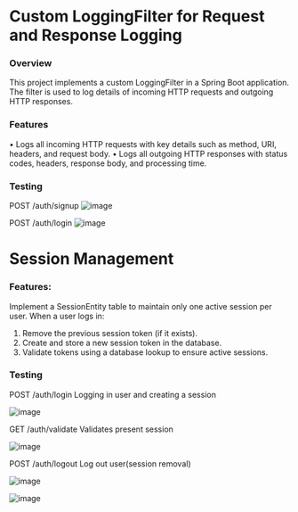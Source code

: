 # Custom LoggingFilter for Request and Response Logging

### Overview
This project implements a custom LoggingFilter in a Spring Boot application. The filter is used to log details of incoming HTTP requests and outgoing HTTP responses. 

### Features
•	Logs all incoming HTTP requests with key details such as method, URI, headers, and request body.
•	Logs all outgoing HTTP responses with status codes, headers, response body, and processing time.

### Testing
POST /auth/signup
![image](https://github.com/user-attachments/assets/5ed8a279-e558-494e-9b32-411e8212d990)

POST /auth/login
![image](https://github.com/user-attachments/assets/fa3f94cc-f4ad-4623-996f-84fe4f3de72d)


# Session Management

### Features:
Implement a SessionEntity table to maintain only one active session per user. When a user logs in:
1.	Remove the previous session token (if it exists).
2.	Create and store a new session token in the database.
3.	Validate tokens using a database lookup to ensure active sessions.

### Testing

POST /auth/login
Logging in user and creating a session

![image](https://github.com/user-attachments/assets/d94f92b8-41cb-4a97-a0a7-2e4a346247a1)


GET /auth/validate
Validates present session

![image](https://github.com/user-attachments/assets/40c68403-e7ff-47f0-827c-c315c8e660f2)

POST /auth/logout
Log out user(session removal)

![image](https://github.com/user-attachments/assets/055850a0-e83b-4f15-af6f-ad30159976e3)

![image](https://github.com/user-attachments/assets/bd10a481-998b-4c4d-9f26-9910c1cc4bd8)






